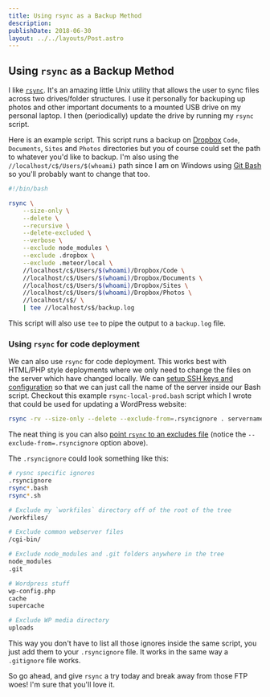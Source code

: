 ```yaml
---
title: Using rsync as a Backup Method
description:
publishDate: 2018-06-30
layout: ../../layouts/Post.astro
---
```


## Using `rsync` as a Backup Method

I like [`rsync`](https://rsync.samba.org/). It's an amazing little Unix utility that allows the user to sync files across two drives/folder structures. I use it personally for backuping up photos and other important documents to a mounted USB drive on my personal laptop. I then (periodically) update the drive by running my `rsync` script.

Here is an example script. This script runs a backup on [Dropbox](https://www.dropbox.com) `Code`, `Documents`, `Sites` and `Photos` directories but you of course could set the path to whatever you'd like to backup. I'm also using the `//localhost/c$/Users/$(whoami)` path since I am on Windows using [Git Bash](https://superuser.com/questions/1053633/what-is-git-bash-for-windows-anyway) so you'll probably want to change that too.

```bash
#!/bin/bash

rsync \
    --size-only \
    --delete \
    --recursive \
    --delete-excluded \
    --verbose \
    --exclude node_modules \
    --exclude .dropbox \
    --exclude .meteor/local \
    //localhost/c$/Users/$(whoami)/Dropbox/Code \
    //localhost/c$/Users/$(whoami)/Dropbox/Documents \
    //localhost/c$/Users/$(whoami)/Dropbox/Sites \
    //localhost/c$/Users/$(whoami)/Dropbox/Photos \
    //localhost/s$/ \
    | tee //localhost/s$/backup.log
```

This script will also use `tee` to pipe the output to a `backup.log` file.

### Using `rsync` for code deployment

We can also use `rsync` for code deployment. This works best with HTML/PHP style deployments where we only need to change the files on the server which have changed locally. We can [setup SSH keys and configuration](https://gist.github.com/jonathanbell/bbb4468cf7bc6c0bb585d3b9c751e37d) so that we can just call the name of the server inside our Bash script. Checkout this example `rsync-local-prod.bash` script which I wrote that could be used for updating a WordPress website:

```bash
rsync -rv --size-only --delete --exclude-from=.rsyncignore . servername:/home/user/public_html/
```

The neat thing is you can also [point `rsync` to an excludes file](https://www.thegeekstuff.com/2011/01/rsync-exclude-files-and-folders/?utm_source=feedburner) (notice the `--exclude-from=.rsyncignore` option above).

The `.rsyncignore` could look something like this:

```bash
# rysnc specific ignores
.rsyncignore
rsync*.bash
rsync*.sh

# Exclude my `workfiles` directory off of the root of the tree
/workfiles/

# Exclude common webserver files
/cgi-bin/

# Exclude node_modules and .git folders anywhere in the tree
node_modules
.git

# Wordpress stuff
wp-config.php
cache
supercache

# Exclude WP media directory
uploads
```

This way you don't have to list all those ignores inside the same script, you just add them to your `.rsyncignore` file. It works in the same way a `.gitignore` file works.

So go ahead, and give `rsync` a try today and break away from those FTP woes! I'm sure that you'll love it.
